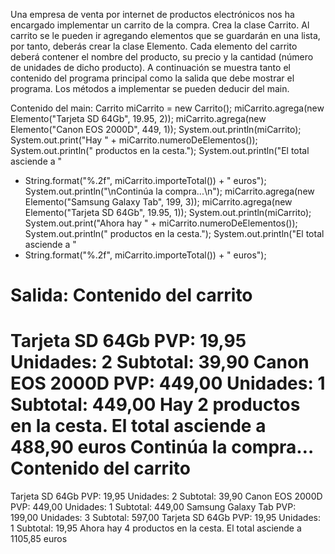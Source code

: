 Una empresa de venta por internet de productos electrónicos nos ha encargado implementar un carrito de la compra. Crea la clase Carrito. Al carrito se le pueden ir agregando elementos que se guardarán en una lista, por tanto, deberás crear la clase Elemento. Cada elemento del carrito deberá contener el nombre del producto, su precio y la cantidad (número de unidades de dicho producto). A continuación se muestra tanto el contenido del programa principal como la salida que debe mostrar el programa. Los métodos a
implementar se pueden deducir del main.

Contenido del main:
Carrito miCarrito = new Carrito();
miCarrito.agrega(new Elemento("Tarjeta SD 64Gb", 19.95, 2));
miCarrito.agrega(new Elemento("Canon EOS 2000D", 449, 1));
System.out.println(miCarrito);
System.out.print("Hay " + miCarrito.numeroDeElementos());
System.out.println(" productos en la cesta.");
System.out.println("El total asciende a "
+ String.format("%.2f", miCarrito.importeTotal()) + " euros");
System.out.println("\nContinúa la compra...\n");
miCarrito.agrega(new Elemento("Samsung Galaxy Tab", 199, 3));
miCarrito.agrega(new Elemento("Tarjeta SD 64Gb", 19.95, 1));
System.out.println(miCarrito);
System.out.print("Ahora hay " + miCarrito.numeroDeElementos());
System.out.println(" productos en la cesta.");
System.out.println("El total asciende a "
+ String.format("%.2f", miCarrito.importeTotal()) + " euros");

Salida:
Contenido del carrito
=====================
Tarjeta SD 64Gb PVP: 19,95 Unidades: 2 Subtotal: 39,90
Canon EOS 2000D PVP: 449,00 Unidades: 1 Subtotal: 449,00
Hay 2 productos en la cesta.
El total asciende a 488,90 euros
Continúa la compra…
Contenido del carrito
=====================
Tarjeta SD 64Gb PVP: 19,95 Unidades: 2 Subtotal: 39,90
Canon EOS 2000D PVP: 449,00 Unidades: 1 Subtotal: 449,00
Samsung Galaxy Tab PVP: 199,00 Unidades: 3 Subtotal: 597,00
Tarjeta SD 64Gb PVP: 19,95 Unidades: 1 Subtotal: 19,95
Ahora hay 4 productos en la cesta.
El total asciende a 1105,85 euros